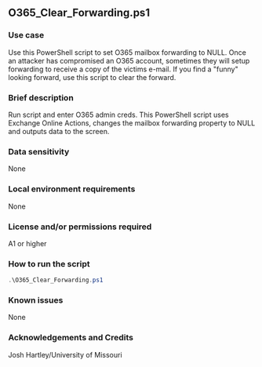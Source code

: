 ## O365_Clear_Forwarding.ps1

### Use case

Use this PowerShell script to set O365 mailbox forwarding to NULL.  Once an attacker has compromised an O365 account, sometimes they will setup forwarding to receive a copy of the victims e-mail.  If you find a "funny" looking forward, use this script to clear the forward.

### Brief description

Run script and enter O365 admin creds. This PowerShell script uses Exchange Online Actions, changes the mailbox forwarding property to NULL and outputs data to the screen. 

### Data sensitivity
None

### Local environment requirements
None

### License and/or permissions required

A1 or higher

### How to run the script
```` powershell
.\O365_Clear_Forwarding.ps1
````

### Known issues
None

### Acknowledgements and Credits
Josh Hartley/University of Missouri
